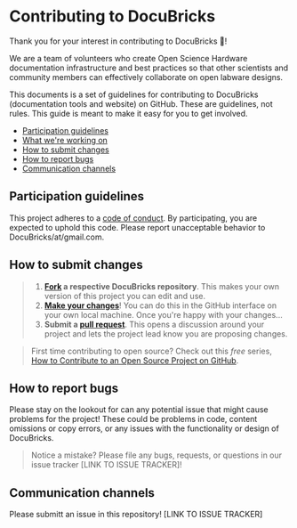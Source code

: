 # Contributing to DocuBricks

Thank you for your interest in contributing to DocuBricks :tada:! 

We are a team of volunteers who create Open Science Hardware documentation infrastructure and best practices so that other scientists and community members can effectively collaborate on open labware designs.

This documents is a set of guidelines for contributing to DocuBricks (documentation tools and website) on GitHub. These are guidelines, not rules. This guide is meant to make it easy for you to get involved.

* [Participation guidelines](#participation-guidelines)
* [What we're working on](#what-were-working-on)
* [How to submit changes](#how-to-submit-changes)
* [How to report bugs](#how-to-report-bugs)
* [Communication channels](#communication-channels)

## Participation guidelines

This project adheres to a [code of conduct](CODE_OF_CONDUCT.md). By participating, you are expected to uphold this code. Please report unacceptable behavior to DocuBricks/at/gmail.com.

## How to submit changes

> 1. **[Fork](https://help.github.com/articles/fork-a-repo/) a respective DocuBricks repository**. This makes your own version of this project you can edit and use.
> 2. **[Make your changes](https://guides.github.com/activities/forking/#making-changes)**! You can do this in the GitHub interface on your own local machine. Once you're happy with your changes...
> 3. **Submit a [pull request](https://help.github.com/articles/proposing-changes-to-a-project-with-pull-requests/)**. This opens a discussion around your project and lets the project lead know you are proposing changes.

> First time contributing to open source? Check out this *free* series, [How to Contribute to an Open Source Project on GitHub](https://egghead.io/series/how-to-contribute-to-an-open-source-project-on-github).

## How to report bugs

Please stay on the lookout for can any potential issue that might cause problems for the project! These could be problems in code, content omissions or copy errors, or any issues with the functionality or design of DocuBricks. 

> Notice a mistake? Please file any bugs, requests, or questions in our issue tracker [LINK TO ISSUE TRACKER]!

## Communication channels

Please submitt an issue in this repository! [LINK TO ISSUE TRACKER]
